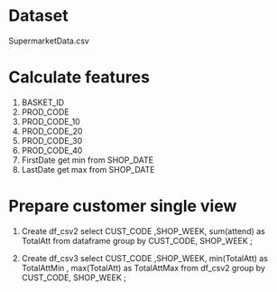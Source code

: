 # Dataset 
SupermarketData.csv

# Calculate features 
1. BASKET_ID
2. PROD_CODE
3. PROD_CODE_10
4. PROD_CODE_20
5. PROD_CODE_30
6. PROD_CODE_40
7. FirstDate get min from SHOP_DATE
8. LastDate get max from SHOP_DATE

# Prepare customer single view

1. Create df_csv2
select CUST_CODE ,SHOP_WEEK, sum(attend) as TotalAtt
from dataframe
group by CUST_CODE, SHOP_WEEK ;

2. Create df_csv3
select CUST_CODE ,SHOP_WEEK,  min(TotalAtt) as TotalAttMin , max(TotalAtt) as TotalAttMax
from df_csv2
group by CUST_CODE, SHOP_WEEK ;
